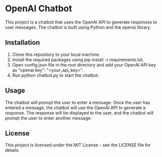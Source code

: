 # OpenAI Chatbot
This project is a chatbot that uses the OpenAI API to generate responses to user messages. The chatbot is built using Python and the openai library.

## Installation
1. Clone this repository to your local machine.
2. Install the required packages using pip install -r requirements.txt.
3. Open config.json file in the root directory and add your OpenAI API key as "openai key": "<your_api_key>".
4. Run python chatbot.py to start the chatbot.

## Usage
The chatbot will prompt the user to enter a message. Once the user has entered a message, the chatbot will use the OpenAI API to generate a response. The response will be displayed to the user, and the chatbot will prompt the user to enter another message.

## License
This project is licensed under the MIT License - see the LICENSE file for details.




